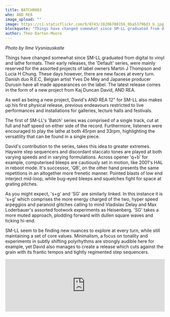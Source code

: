 ```yaml
---
title: BATCH0003
who: AND REA
image_upload: ""
image: https://c1.staticflickr.com/9/8743/28206708156_9ba53796d3_b.jpg
blockquote: "Things have changed somewhat since SM-LL graduated from digital to vinyl and lathe formats. Their early releases, the 'Default' series, were mainly reserved for the assorted projects of label owners Martin J Thompson and Lucia H Chung. These days however, there are new faces at every turn. Danish duo R.E.C, Belgian artist Yves De Mey and Japanese producer Durusin have all made appearances on the label. The latest release comes in the form of a new project from Kaj Duncan David, AND REA."
author: Theo Darton-Moore
---
```

_Photo by Ilme Vysniauskaite_

Things have changed somewhat since SM-LL graduated from digital to vinyl and lathe formats. Their early releases, the 'Default' series, were mainly reserved for the assorted projects of label owners Martin J Thompson and Lucia H Chung. These days however, there are new faces at every turn. Danish duo R.E.C, Belgian artist Yves De Mey and Japanese producer Durusin have all made appearances on the label. The latest release comes in the form of a new project from Kaj Duncan David, AND REA.

As well as being a new project, David's AND REA 12" for SM-LL also makes up his first physical release, previous endeavours restricted to live performances and installations for galleries, lecture halls and festivals.

The first of SM-LL's 'Batch' series was comprised of a single track, cut at full and half speed on either side of the record. Furthermore, listeners were encouraged to play the lathe at both 45rpm and 33rpm, highlighting the versatility that can be found in a single piece.

David's contribution to the series, takes this idea to greater extremes. Haywire step sequencers and discordant staccato tones are played at both varying speeds and in varying formulations. Across opener 'q+b' for example, computerised bleeps are cautiously set in motion, like 2001's HAL in reboot mode. It's successor, 'QB', on the other hand presents the same repetitions in an altogether more frenetic manner. Pointed blasts of low end interject mid-loop, while bug-eyed bleeps and squelches fight for space at grating pitches.

As you might expect, 's+g' and 'SG' are similarly linked. In this instance it is 's+g' which comprises the more energy charged of the two, hyper speed arpeggios and paranoid glitches calling to mind Vladislav Delay and Max Loderbauer's assorted footwork experiments as Heisenberg. 'SG' takes a more muted approach, plodding forward with dullen square waves and ticking hi-end.

SM-LL seem to be finding new nuances to explore at every turn, while still maintaining a  set of core values. Minimalism, a focus on tonality and experiments in subtly shifting polyrhythms are strongly audible here for example, yet David also manages to create a release which cuts against the grain with its frantic tempos and tightly regimented step sequencers.

<iframe width="100%" height="166" scrolling="no" frameborder="no" src="https://w.soundcloud.com/player/?url=https%3A//api.soundcloud.com/tracks/269288012&color=ff5500&auto_play=false&hide_related=false&show_comments=true&show_user=true&show_reposts=false"></iframe>